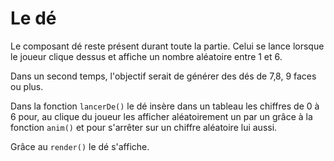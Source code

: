 <h1>Le dé</h1>

Le composant dé reste présent durant toute la partie. Celui se lance lorsque le joueur clique dessus et affiche un nombre aléatoire entre 1 et 6.

Dans un second temps, l'objectif serait de générer des dés de 7,8, 9 faces ou plus.

Dans la fonction <code>lancerDe()</code> le dé insère dans un tableau les chiffres de 0 à 6 pour, au clique du joueur les afficher aléatoirement un par un grâce à la fonction <code>anim()</code> et pour s'arrêter sur un chiffre aléatoire lui aussi.

Grâce au <code>render()</code> le dé s'affiche.
